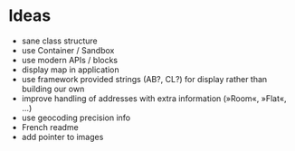 # Ideas

* sane class structure
* use Container / Sandbox
* use modern APIs / blocks
* display map in application
* use framework provided strings (AB?, CL?) for display rather than building our own
* improve handling of addresses with extra information (»Room«, »Flat«, …)
* use geocoding precision info
* French readme
* add pointer to images
